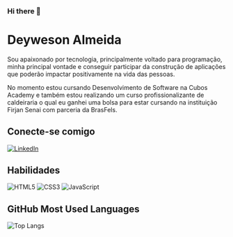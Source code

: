 ### Hi there 👋

# Deyweson Almeida

Sou apaixonado por tecnologia, principalmente voltado para programação, minha principal vontade e conseguir participar da construção de aplicações que poderão impactar positivamente na vida das pessoas.

No momento estou cursando Desenvolvimento de Software na Cubos Academy e também estou realizando um curso profissionalizante de caldeiraria o qual eu ganhei uma bolsa para estar cursando na instituição Firjan Senai com parceria da BrasFels.

## Conecte-se comigo

[![LinkedIn](https://img.shields.io/badge/LinkedIn-000?style=for-the-badge&logo=linkedin&logoColor=0E76A8)](https://www.linkedin.com/in/deyweson/)

## Habilidades 

![HTML5](https://img.shields.io/badge/HTML5-000?style=for-the-badge&logo=html5)
![CSS3](https://img.shields.io/badge/CSS3-000?style=for-the-badge&logo=css3&logoColor=264CE4)
![JavaScript](https://img.shields.io/badge/JavaScript-000?style=for-the-badge&logo=javascript)


## GitHub Most Used Languages

![Top Langs](https://github-readme-stats-git-masterrstaa-rickstaa.vercel.app/api/top-langs/?username=deyweson&bg_color=000&border_color=30A3DC&title_color=BLUE&text_color=FFF)


